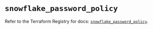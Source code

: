 # `snowflake_password_policy`

Refer to the Terraform Registry for docs: [`snowflake_password_policy`](https://registry.terraform.io/providers/snowflakedb/snowflake/2.7.0/docs/resources/password_policy).
